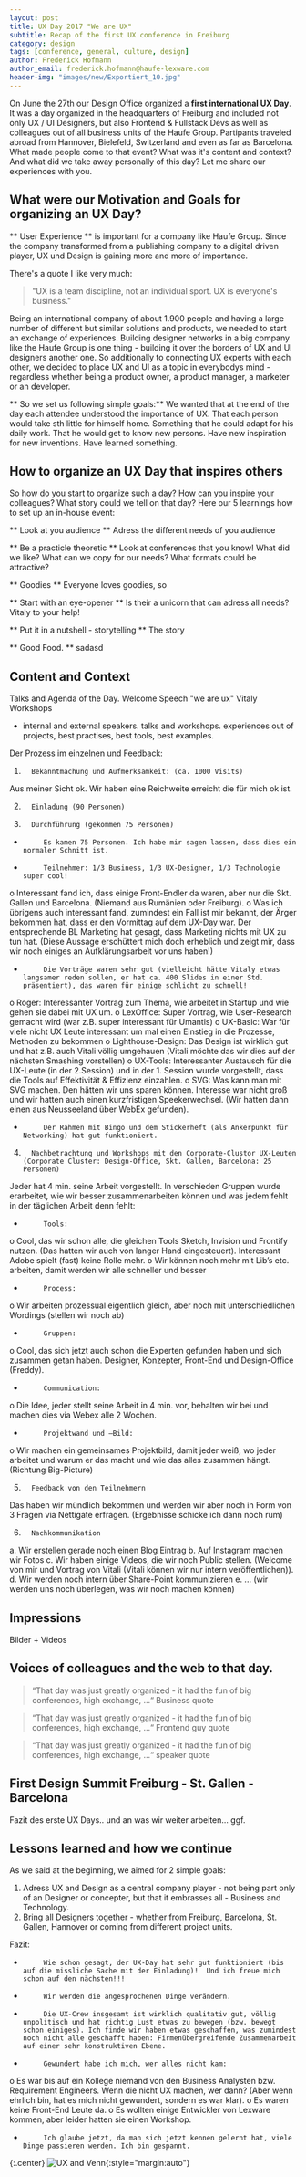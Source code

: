 ```yaml
---
layout: post
title: UX Day 2017 "We are UX"
subtitle: Recap of the first UX conference in Freiburg
category: design
tags: [conference, general, culture, design]
author: Frederick Hofmann
author_email: frederick.hofmann@haufe-lexware.com 
header-img: "images/new/Exportiert_10.jpg"
---
```


On June the 27th our Design Office organized a **first international UX Day**. It was a day organized in the headquarters of Freiburg and included not only UX / UI Designers, but also Frontend & Fullstack Devs as well as colleagues out of all business units of the Haufe Group. Partipants traveled abroad from Hannover, Bielefeld, Switzerland and even as far as Barcelona. What made people come to that event? What was it's content and context? And what did we take away personally of this day? Let me share our experiences with you.


## What were our Motivation and Goals for organizing an UX Day?
** User Experience ** is important for a company like Haufe Group. Since the company transformed from a publishing company to a digital driven player, UX und Design is gaining more and more of importance.

There's a quote I like very much:

> "UX is a team discipline, not an individual sport. UX is everyone's business."

Being an international company of about 1.900 people and having a large number of different but similar solutions and products, we needed to start an exchange of experiences. Building designer networks in a big company like the Haufe Group is one thing - building it over the borders of UX and UI designers another one. So additionally to connecting UX experts with each other, we decided to place UX and UI as a topic in everybodys mind - regardless whether being a product owner, a product manager, a marketer or an developer.

** So we set us following simple goals:**
We wanted that at the end of the day each attendee understood the importance of UX. That each person would take sth little for himself home. Something that he could adapt for his daily work. That he would get to know new persons. Have new inspiration for new inventions. Have learned something.


## How to organize an UX Day that inspires others 

So how do you start to organize such a day? How can you inspire your colleagues? What story could we tell on that day?
Here our 5 learnings how to set up an in-house event:

** Look at you audience **
Adress the different needs of you audience

** Be a practicle theoretic **
Look at conferences that you know! What did we like? What can we copy for our needs? What formats could be attractive?

** Goodies **
Everyone loves goodies, so 

** Start with an eye-opener **
Is their a unicorn that can adress all needs? Vitaly to your help!

** Put it in a nutshell - storytelling **
The story

** Good Food. **
sadasd



## Content and Context 
Talks and Agenda of the Day.
Welcome Speech "we are ux"
Vitaly
Workshops


- internal and external speakers. talks and workshops. experiences out of projects, best practises, best tools, best examples.

Der Prozess im einzelnen und Feedback:
 
1.       Bekanntmachung und Aufmerksamkeit: (ca. 1000 Visits)
Aus meiner Sicht ok. Wir haben eine Reichweite erreicht die für mich ok ist. 
 
2.       Einladung (90 Personen)
 
3.       Durchführung (gekommen 75 Personen)
-          Es kamen 75 Personen. Ich habe mir sagen lassen, dass dies ein normaler Schnitt ist. 
-          Teilnehmer: 1/3 Business, 1/3 UX-Designer, 1/3 Technologie super cool!
o    Interessant fand ich, dass einige Front-Endler da waren, aber nur die Skt. Gallen und Barcelona. (Niemand aus Rumänien oder Freiburg).
o    Was ich übrigens auch interessant fand, zumindest ein Fall ist mir bekannt, der Ärger bekommen hat, dass er den Vormittag auf dem UX-Day war. Der entsprechende BL Marketing hat gesagt, dass Marketing nichts mit UX zu tun hat. (Diese Aussage erschüttert mich doch erheblich und zeigt mir, dass wir noch einiges an Aufklärungsarbeit vor uns haben!)
-          Die Vorträge waren sehr gut (vielleicht hätte Vitaly etwas langsamer reden sollen, er hat ca. 400 Slides in einer Std. präsentiert), das waren für einige schlicht zu schnell!
o    Roger: Interessanter Vortrag zum Thema, wie arbeitet in Startup und wie gehen sie dabei mit UX um.
o    LexOffice: Super Vortrag, wie User-Research gemacht wird (war z.B. super interessant für Umantis)
o    UX-Basic: War für viele nicht UX Leute interessant um mal einen Einstieg in die Prozesse, Methoden zu bekommen
o    Lighthouse-Design: Das Design ist wirklich gut und hat z.B. auch Vitali völlig umgehauen (Vitali möchte das wir dies auf der nächsten Smashing vorstellen)
o    UX-Tools: Interessanter Austausch für die UX-Leute (in der 2.Session) und in der 1. Session wurde vorgestellt, dass die Tools auf Effektivität & Effizienz einzahlen.
o    SVG: Was kann man mit SVG machen. Den hätten wir uns sparen können. Interesse war nicht groß und wir hatten auch einen kurzfristigen Speekerwechsel. (Wir hatten dann einen aus Neusseeland über WebEx gefunden).
-          Der Rahmen mit Bingo und dem Stickerheft (als Ankerpunkt für Networking) hat gut funktioniert.
 
4.       Nachbetrachtung und Workshops mit den Corporate-Clustor UX-Leuten (Corporate Cluster: Design-Office, Skt. Gallen, Barcelona: 25 Personen)
Jeder hat 4 min. seine Arbeit vorgestellt. In verschieden Gruppen wurde erarbeitet, wie wir besser zusammenarbeiten können und was jedem fehlt in der täglichen Arbeit denn fehlt:
-          Tools: 
o    Cool, das wir schon alle, die gleichen Tools Sketch, Invision und Frontify nutzen. (Das hatten wir auch von langer Hand eingesteuert). Interessant Adobe spielt (fast) keine Rolle mehr.
o    Wir können noch mehr mit Lib’s etc. arbeiten, damit werden wir alle schneller und besser
-          Process:
o    Wir arbeiten prozessual eigentlich gleich, aber noch mit unterschiedlichen Wordings (stellen wir noch ab)
-          Gruppen:
o    Cool, das sich jetzt auch schon die Experten gefunden haben und sich zusammen getan haben. Designer, Konzepter, Front-End und Design-Office (Freddy).
-          Communication:
o    Die Idee, jeder stellt seine Arbeit in 4 min. vor, behalten wir bei und machen dies via Webex alle 2 Wochen.
-          Projektwand und –Bild:
o    Wir machen ein gemeinsames Projektbild, damit jeder weiß, wo jeder arbeitet und warum er das macht und wie das alles zusammen hängt. (Richtung Big-Picture)
 
5.       Feedback von den Teilnehmern
Das haben wir mündlich bekommen und werden wir aber noch in Form von 3 Fragen via Nettigate erfragen. (Ergebnisse schicke ich dann noch rum)
 
6.       Nachkommunikation
a.       Wir erstellen gerade noch einen Blog Eintrag
b.       Auf Instagram machen wir Fotos
c.       Wir haben einige Videos, die wir noch Public stellen. (Welcome von mir und Vortrag von Vitali (Vitali können wir nur intern veröffentlichen)).
d.       Wir werden noch intern über Share-Point kommunizieren
e.       ... (wir werden uns noch überlegen, was wir noch machen können)



## Impressions 
Bilder + Videos




## Voices of colleagues and the web to that day.

> “That day was just greatly organized - it had the fun of big conferences, high exchange, ...“ Business quote

> “That day was just greatly organized - it had the fun of big conferences, high exchange, ...“ Frontend guy quote

> “That day was just greatly organized - it had the fun of big conferences, high exchange, ...“ speaker quote




## First Design Summit Freiburg - St. Gallen - Barcelona
Fazit des erste UX Days.. und an was wir weiter arbeiten... ggf. 



## Lessons learned and how we continue

As we said at the beginning, we aimed for 2 simple goals:

1. Adress UX and Design as a central company player - not being part only of an Designer or concepter, but that it embrasses all - Business and Technology.
2. Bring all Designers together - whether from Freiburg, Barcelona, St. Gallen, Hannover or coming from different project units.


Fazit:
-          Wie schon gesagt, der UX-Day hat sehr gut funktioniert (bis auf die missliche Sache mit der Einladung)!  Und ich freue mich schon auf den nächsten!!!
-          Wir werden die angesprochenen Dinge verändern.
-          Die UX-Crew insgesamt ist wirklich qualitativ gut, völlig unpolitisch und hat richtig Lust etwas zu bewegen (bzw. bewegt schon einiges). Ich finde wir haben etwas geschaffen, was zumindest noch nicht alle geschafft haben: Firmenübergreifende Zusammenarbeit auf einer sehr konstruktiven Ebene.
-          Gewundert habe ich mich, wer alles nicht kam:
o    Es war bis auf ein Kollege niemand von den Business Analysten bzw. Requirement Engineers. Wenn die nicht UX machen, wer dann? (Aber wenn ehrlich bin, hat es mich nicht gewundert, sondern es war klar).
o    Es waren keine Front-End Leute da.
o    Es wollten einige Entwickler von Lexware kommen, aber leider hatten sie einen Workshop.
-          Ich glaube jetzt, da man sich jetzt kennen gelernt hat, viele Dinge passieren werden. Ich bin gespannt.





{:.center}
![UX and Venn](/images/design/.jpg){:style="margin:auto"}
